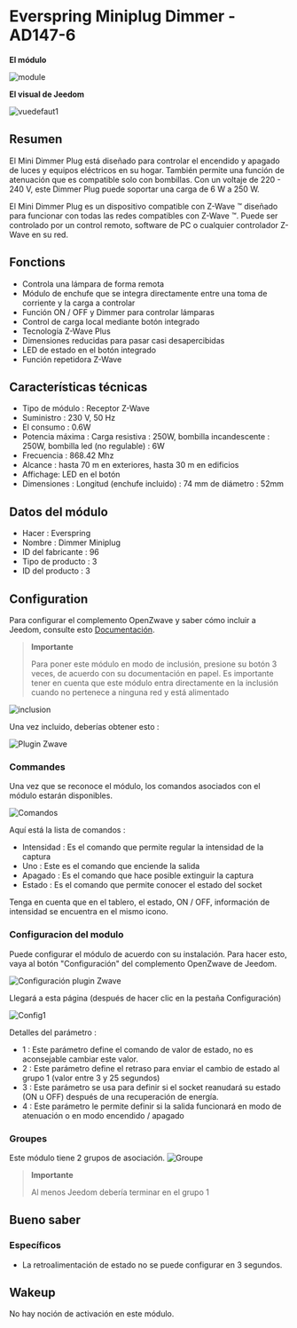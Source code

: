 # Everspring Miniplug Dimmer - AD147-6

 **El módulo**

![module](images/everspring.AD147-6/module.jpg)

 **El visual de Jeedom**

![vuedefaut1](images/everspring.AD147-6/vuedefaut1.jpg)

## Resumen

El Mini Dimmer Plug está diseñado para controlar el encendido y apagado de luces y equipos eléctricos en su hogar. También permite una función de atenuación que es compatible solo con bombillas. Con un voltaje de 220 - 240 V, este Dimmer Plug puede soportar una carga de 6 W a 250 W.

El Mini Dimmer Plug es un dispositivo compatible con Z-Wave ™ diseñado para funcionar con todas las redes compatibles con Z-Wave ™. Puede ser controlado por un control remoto, software de PC o cualquier controlador Z-Wave en su red.

## Fonctions

-   Controla una lámpara de forma remota
-   Módulo de enchufe que se integra directamente entre una toma de corriente y la carga a controlar
-   Función ON / OFF y Dimmer para controlar lámparas
-   Control de carga local mediante botón integrado
-   Tecnología Z-Wave Plus
-   Dimensiones reducidas para pasar casi desapercibidas
-   LED de estado en el botón integrado
-   Función repetidora Z-Wave

## Características técnicas

-   Tipo de módulo : Receptor Z-Wave
-   Suministro : 230 V, 50 Hz
-   El consumo : 0.6W
-   Potencia máxima : Carga resistiva : 250W, bombilla incandescente : 250W, bombilla led (no regulable) : 6W
-   Frecuencia : 868.42 Mhz
-   Alcance : hasta 70 m en exteriores, hasta 30 m en edificios
-   Affichage: LED en el botón
-   Dimensiones : Longitud (enchufe incluido) : 74 mm de diámetro : 52mm

## Datos del módulo

-   Hacer : Everspring
-   Nombre : Dimmer Miniplug
-   ID del fabricante : 96
-   Tipo de producto : 3
-   ID del producto : 3

## Configuration

Para configurar el complemento OpenZwave y saber cómo incluir a Jeedom, consulte esto [Documentación](https://doc.jeedom.com/es_ES/plugins/automation%20protocol/openzwave/).

> **Importante**
>
> Para poner este módulo en modo de inclusión, presione su botón 3 veces, de acuerdo con su documentación en papel. Es importante tener en cuenta que este módulo entra directamente en la inclusión cuando no pertenece a ninguna red y está alimentado

![inclusion](images/everspring.AD147-6/inclusion.jpg)

Una vez incluido, deberías obtener esto :

![Plugin Zwave](images/everspring.AD147-6/information.jpg)

### Commandes

Una vez que se reconoce el módulo, los comandos asociados con el módulo estarán disponibles.

![Comandos](images/everspring.AD147-6/commandes.jpg)

Aquí está la lista de comandos :

-   Intensidad : Es el comando que permite regular la intensidad de la captura
-   Uno : Este es el comando que enciende la salida
-   Apagado : Es el comando que hace posible extinguir la captura
-   Estado : Es el comando que permite conocer el estado del socket

Tenga en cuenta que en el tablero, el estado, ON / OFF, información de intensidad se encuentra en el mismo icono.

### Configuracion del modulo

Puede configurar el módulo de acuerdo con su instalación. Para hacer esto, vaya al botón "Configuración" del complemento OpenZwave de Jeedom.

![Configuración plugin Zwave](images/plugin/bouton_configuration.jpg)

Llegará a esta página (después de hacer clic en la pestaña Configuración)

![Config1](images/everspring.AD147-6/config1.jpg)

Detalles del parámetro :

-   1 : Este parámetro define el comando de valor de estado, no es aconsejable cambiar este valor.
-   2 : Este parámetro define el retraso para enviar el cambio de estado al grupo 1 (valor entre 3 y 25 segundos)
-   3 : Este parámetro se usa para definir si el socket reanudará su estado (ON u OFF) después de una recuperación de energía.
-   4 : Este parámetro le permite definir si la salida funcionará en modo de atenuación o en modo encendido / apagado

### Groupes

Este módulo tiene 2 grupos de asociación.
![Groupe](images/everspring.AD147-6/groupe.jpg)

> **Importante**
>
> Al menos Jeedom debería terminar en el grupo 1

## Bueno saber

### Específicos

-   La retroalimentación de estado no se puede configurar en 3 segundos.

## Wakeup

No hay noción de activación en este módulo.
